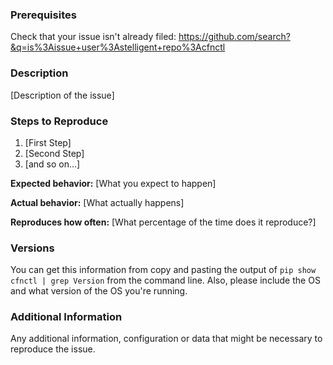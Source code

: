 <!--

Have you read cfnctl's Code of Conduct? By filing an Issue, you are expected to comply with it, including treating everyone with respect: https://github.com/stelligent/cfnctl/blob/master/CODE_OF_CONDUCT.md

-->

### Prerequisites

Check that your issue isn't already filed: https://github.com/search?&q=is%3Aissue+user%3Astelligent+repo%3Acfnctl

### Description

[Description of the issue]

### Steps to Reproduce

1. [First Step]
2. [Second Step]
3. [and so on...]

**Expected behavior:** [What you expect to happen]

**Actual behavior:** [What actually happens]

**Reproduces how often:** [What percentage of the time does it reproduce?]

### Versions

You can get this information from copy and pasting the output of `pip show cfnctl | grep Version` from the command line. Also, please include the OS and what version of the OS you're running.

### Additional Information

Any additional information, configuration or data that might be necessary to reproduce the issue.
